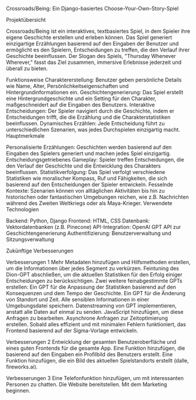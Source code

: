 Crossroads/Being: Ein Django-basiertes Choose-Your-Own-Story-Spiel

Projektübersicht

Crossroads/Being ist ein interaktives, textbasiertes Spiel, in dem Spieler ihre eigene Geschichte erstellen und erleben können. Das Spiel generiert einzigartige Erzählungen basierend auf den Eingaben der Benutzer und ermöglicht es den Spielern, Entscheidungen zu treffen, die den Verlauf ihrer Geschichte beeinflussen. Der Slogan des Spiels, "Thursday Whenever Wherever," fasst das Ziel zusammen, immersive Erlebnisse jederzeit und überall zu bieten.

Funktionsweise
Charaktererstellung: Benutzer geben persönliche Details wie Name, Alter, Persönlichkeitseigenschaften und Hintergrundinformationen ein.
Geschichtengenerierung: Das Spiel erstellt eine Hintergrundgeschichte und ein Setting für den Charakter, maßgeschneidert auf die Eingaben des Benutzers.
Interaktive Entscheidungen: Der Spieler navigiert durch die Geschichte, indem er Entscheidungen trifft, die die Erzählung und die Charakterstatistiken beeinflussen.
Dynamisches Erzählen: Jede Entscheidung führt zu unterschiedlichen Szenarien, was jedes Durchspielen einzigartig macht.
Hauptmerkmale

Personalisierte Erzählungen: Geschichten werden basierend auf den Eingaben des Spielers generiert und machen jedes Spiel einzigartig.
Entscheidungsgetriebenes Gameplay: Spieler treffen Entscheidungen, die den Verlauf der Geschichte und die Entwicklung des Charakters beeinflussen.
Statistikverfolgung: Das Spiel verfolgt verschiedene Statistiken wie moralischer Kompass, Ruf und Fähigkeiten, die sich basierend auf den Entscheidungen der Spieler entwickeln.
Fesselnde Kontexte: Szenarien können von alltäglichen Aktivitäten bis hin zu historischen oder fantastischen Umgebungen reichen, wie z.B. Nachrichten während des Zweiten Weltkriegs oder als Maya-Krieger.
Verwendete Technologien

Backend: Python, Django
Frontend: HTML, CSS
Datenbank: Vektordatenbanken (z.B. Pinecone)
API-Integration: OpenAI GPT API zur Geschichtengenerierung
Authentifizierung: Benutzerverwaltung und Sitzungsverwaltung


Zukünftige Verbesserungen

Verbesserungen 1
Mehr Metadaten hinzufügen und Hilfsmethoden erstellen, um die Informationen über jedes Segment zu verkürzen.
Feintuning des Dion-GPT abschließen, um die aktuellen Statistiken für den Erfolg einiger Entscheidungen zu berücksichtigen.
Zwei weitere feinabgestimmte GPTs erstellen:
Ein GPT für die Anpassung der Statistiken basierend auf den Konsequenzen und dem Tempo der Geschichte.
Ein GPT für die Änderung von Standort und Zeit.
Alle sensiblen Informationen in einer Umgebungsdatei speichern.
Datenstreaming von GPT implementieren, anstatt alle Daten auf einmal zu senden.
JavaScript hinzufügen, um diese Anfragen zu bearbeiten.
Asynchrone Anfragen zur Zeitoptimierung erstellen.
Sobald alles effizient und mit minimalen Fehlern funktioniert, das Frontend basierend auf der Sigma-Vorlage entwickeln.

Verbesserungen 2
Entwicklung der gesamten Benutzeroberfläche und eines guten Frontends für die gesamte App.
Eine Funktion hinzufügen, die basierend auf den Eingaben ein Profilbild des Benutzers erstellt.
Eine Funktion hinzufügen, die ein Bild des aktuellen Spielstandorts erstellt (dalle, fireworks.ai).

Verbesserungen 3
Eine Telefonfunktion hinzufügen, um mit interessanten Personen zu chatten.
Die Website bereitstellen.
Mit dem Marketing beginnen.
